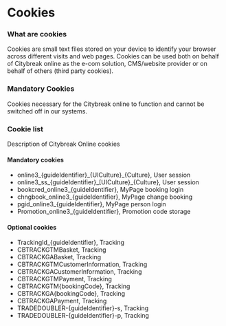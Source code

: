 # Cookies

### What are cookies
Cookies are small text files stored on your device to identify your browser across different visits and web pages. Cookies can be used both on behalf of Citybreak online as the e-com solution, CMS/website provider or on behalf of others (third party cookies).

### Mandatory Cookies
Cookies necessary for the Citybreak online to function and cannot be switched off in our systems.

### Cookie list

Description of Citybreak Online cookies

#### Mandatory cookies
- online3\_{guideIdentifier}\_{UICulture}\_{Culture}, User session
- online3\_ss\_{guideIdentifier}\_[UICulture}\_{Culture}, User session
- bookcred\_online3\_{guideIdentifier}, MyPage booking login
- chngbook\_online3\_{guideIdentifier}, MyPage change booking
- pgid\_online3\_{guideIdentifier}, MyPage person login
- Promotion\_online3\_{guideIdentifier}, Promotion code storage

#### Optional cookies
- TrackingId\_{guideIdentifier}, Tracking
- CBTRACKGTMBasket, Tracking
- CBTRACKGABasket, Tracking
- CBTRACKGTMCustomerInformation, Tracking
- CBTRACKGACustomerInformation, Tracking
- CBTRACKGTMPayment, Tracking
- CBTRACKGTM{bookingCode}, Tracking
- CBTRACKGA{bookingCode}, Tracking
- CBTRACKGAPayment, Tracking
- TRADEDOUBLER-{guideIdentifier}-s, Tracking
- TRADEDOUBLER-{guideIdentifier}-p, Tracking

